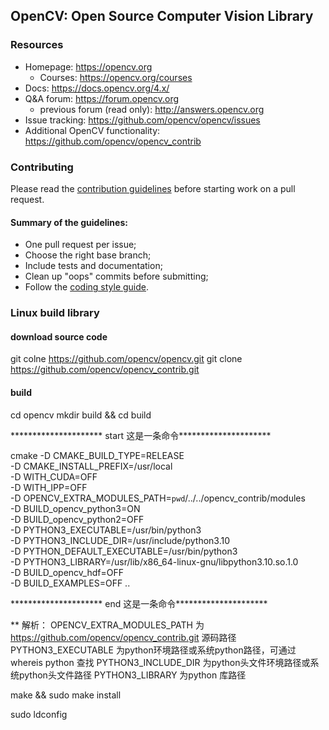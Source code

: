 ## OpenCV: Open Source Computer Vision Library

### Resources

* Homepage: <https://opencv.org>
  * Courses: <https://opencv.org/courses>
* Docs: <https://docs.opencv.org/4.x/>
* Q&A forum: <https://forum.opencv.org>
  * previous forum (read only): <http://answers.opencv.org>
* Issue tracking: <https://github.com/opencv/opencv/issues>
* Additional OpenCV functionality: <https://github.com/opencv/opencv_contrib> 


### Contributing

Please read the [contribution guidelines](https://github.com/opencv/opencv/wiki/How_to_contribute) before starting work on a pull request.

#### Summary of the guidelines:

* One pull request per issue;
* Choose the right base branch;
* Include tests and documentation;
* Clean up "oops" commits before submitting;
* Follow the [coding style guide](https://github.com/opencv/opencv/wiki/Coding_Style_Guide).

### Linux build library

#### download source code

git colne https://github.com/opencv/opencv.git
git clone https://github.com/opencv/opencv_contrib.git

#### build

cd opencv
mkdir build && cd build

 ********************* start 这是一条命令*********************
 
cmake -D CMAKE_BUILD_TYPE=RELEASE \
-D CMAKE_INSTALL_PREFIX=/usr/local \
-D WITH_CUDA=OFF \
-D WITH_IPP=OFF \
-D OPENCV_EXTRA_MODULES_PATH=`pwd`/../../opencv_contrib/modules \
-D BUILD_opencv_python3=ON \
-D BUILD_opencv_python2=OFF \
-D PYTHON3_EXECUTABLE=/usr/bin/python3 \
-D PYTHON3_INCLUDE_DIR=/usr/include/python3.10 \
-D PYTHON_DEFAULT_EXECUTABLE=/usr/bin/python3 \
-D PYTHON3_LIBRARY=/usr/lib/x86_64-linux-gnu/libpython3.10.so.1.0 \
-D BUILD_opencv_hdf=OFF \
-D BUILD_EXAMPLES=OFF ..

 ********************* end 这是一条命令*********************

** 解析：
OPENCV_EXTRA_MODULES_PATH 为 https://github.com/opencv/opencv_contrib.git 源码路径
PYTHON3_EXECUTABLE 为python环境路径或系统python路径，可通过whereis python 查找
PYTHON3_INCLUDE_DIR 为python头文件环境路径或系统python头文件路径
PYTHON3_LIBRARY 为python 库路径

make && sudo make install

sudo ldconfig
